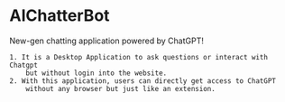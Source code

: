 # AIChatterBot
New-gen chatting application powered by ChatGPT!

    1. It is a Desktop Application to ask questions or interact with Chatgpt 
        but without login into the website.
    2. With this application, users can directly get access to ChatGPT 
        without any browser but just like an extension.
